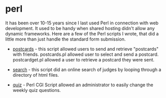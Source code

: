 # perl
It has been over 10-15 years since I last used Perl in connection with web development. It used to be handy when shared hosting didn't allow any dynamic frameworks. Here are a few of the Perl scripts I wrote, that did a little more than just handle the standard form submission.

* [postcards](/postcards) - this script allowed users to send and retrieve "postcards" with friends. postcards.pl allowed user to select and send a postcard. postcardget.pl allowed a user to retrieve a postcard they were sent.

* [search](/search) - this script did an online search of judges by looping through a directory of html files.

* [quiz](/quiz) - Perl CGI Script allowed an administrator to easily change the weekly quiz questions.
